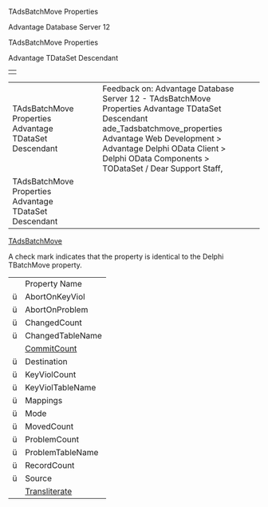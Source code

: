 TAdsBatchMove Properties




Advantage Database Server 12  

TAdsBatchMove Properties

Advantage TDataSet Descendant

|  |
| --- |
|  |

|  |  |  |  |  |
| --- | --- | --- | --- | --- |
| TAdsBatchMove Properties  Advantage TDataSet Descendant |  |  | Feedback on: Advantage Database Server 12 - TAdsBatchMove Properties Advantage TDataSet Descendant ade\_Tadsbatchmove\_properties Advantage Web Development > Advantage Delphi OData Client > Delphi OData Components > TODataSet / Dear Support Staff, |  |
| TAdsBatchMove Properties  Advantage TDataSet Descendant |  |  |  |  |

[TAdsBatchMove](ade_tadsbatchmove.htm)

A check mark indicates that the property is identical to the Delphi TBatchMove property.

|  |  |
| --- | --- |
|  | Property Name |
| ü | AbortOnKeyViol |
| ü | AbortOnProblem |
| ü | ChangedCount |
| ü | ChangedTableName |
|  | [CommitCount](ade_commitcount_tadsbatchmove_property.htm) |
| ü | Destination |
| ü | KeyViolCount |
| ü | KeyViolTableName |
| ü | Mappings |
| ü | Mode |
| ü | MovedCount |
| ü | ProblemCount |
| ü | ProblemTableName |
| ü | RecordCount |
| ü | Source |
|  | [Transliterate](ade_transliterate_tadsbatchmove_property.htm) |